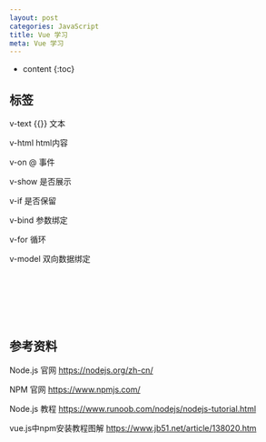 ```yaml
---
layout: post
categories: JavaScript
title: Vue 学习
meta: Vue 学习
---
```

* content
{:toc}

## 标签

v-text {{}} 文本

v-html  html内容

v-on @ 事件

v-show  是否展示

v-if  是否保留

v-bind  参数绑定

v-for  循环

v-model  双向数据绑定





<br/><br/><br/><br/><br/>
## 参考资料 

Node.js 官网 <https://nodejs.org/zh-cn/>

NPM 官网 <https://www.npmjs.com/>

Node.js 教程 <https://www.runoob.com/nodejs/nodejs-tutorial.html>

vue.js中npm安装教程图解 <https://www.jb51.net/article/138020.htm>


